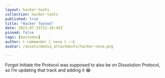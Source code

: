 ```yaml
---
layout: hacker-toots
collection: hacker-toots
published: true
title: "Hacker Tooted"
date: 2023-07-31T12:18:45Z
pinned: false
tags: [mastodon]
author: ⸸ commander ░ nova ⸸ :~$
avatar: /assets/media_attachments/hacker-nova.png

---
```


<p>Forgot Initiate the Protocol was supposed to also be on Dissolution Protocol, so I’m updating that track and adding it 😂</p>


